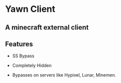 # Yawn Client
## A minecraft external client

## Features

* SS Bypass

* Completely Hidden

* Bypasses on servers like Hypixel, Lunar, Minemen.

